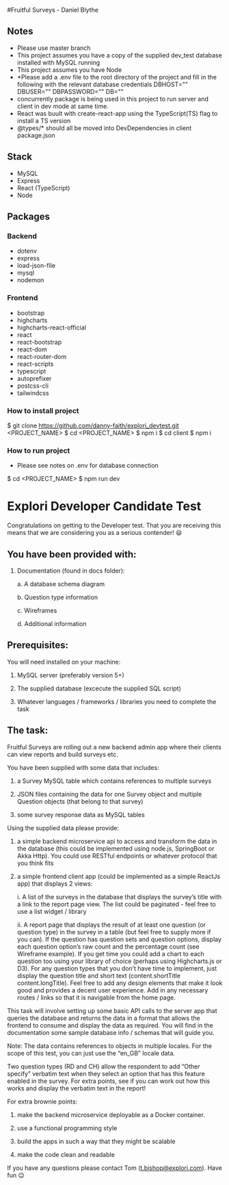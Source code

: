 #Fruitful Surveys - Daniel Blythe

## Notes

- Please use master branch
- This project assumes you have a copy of the supplied dev_test database installed with MySQL running
- This project assumes you have Node
- \*Please add a .env file to the root directory of the project and fill in the following with the relevant database credentials
  DBHOST=""
  DBUSER=""
  DBPASSWORD=""
  DB=""
- concurrently package is being used in this project to run server and client in dev mode at same time.
- React was buult with create-react-app using the TypeScript(TS) flag to install a TS version
- @types/\* should all be moved into DevDependencies in client package.json

## Stack

- MySQL
- Express
- React (TypeScript)
- Node

## Packages

### Backend

- dotenv
- express
- load-json-file
- mysql
- nodemon

### Frontend

- bootstrap
- highcharts
- highcharts-react-official
- react
- react-bootstrap
- react-dom
- react-router-dom
- react-scripts
- typescript
- autoprefixer
- postcss-cli
- tailwindcss

### How to install project

$ git clone https://github.com/danny-faith/explori_devtest.git <PROJECT_NAME>
$ cd <PROJECT_NAME>
$ npm i
$ cd client
\$ npm i

### How to run project

- Please see notes on .env for database connection

$ cd <PROJECT_NAME> 
$ npm run dev

# Explori Developer Candidate Test

Congratulations on getting to the Developer test. That you are receiving this means that we are considering you as a serious contender! :smiley:

## You have been provided with:

1. Documentation (found in docs folder):

   a. A database schema diagram

   b. Question type information

   c. Wireframes

   d. Additional information

## Prerequisites:

You will need installed on your machine:

1. MySQL server (preferably version 5+)

2. The supplied database (excecute the supplied SQL script)

3. Whatever languages / frameworks / libraries you need to complete the task

## The task:

Fruitful Surveys are rolling out a new backend admin app where their clients can view reports and build surveys etc.

You have been supplied with some data that includes:

1. a Survey MySQL table which contains references to multiple surveys

2. JSON files containing the data for one Survey object and multiple Question objects (that belong to that survey)

3. some survey response data as MySQL tables

Using the supplied data please provide:

1. a simple backend microservice api to access and transform the data in the database (this could be implemented using node.js, SpringBoot or Akka Http). You could use RESTful endpoints or whatever protocol that you think fits

2. a simple frontend client app (could be implemented as a simple ReactJs app) that displays 2 views:

   i. A list of the surveys in the database that displays the survey’s title with a link to the report page view. The list could be paginated - feel free to use a list widget / library

   ii. A report page that displays the result of at least one question (or question type) in the survey in a table (but feel free to supply more if you can). If the question has question sets and question options, display each question option’s raw count and the percentage count (see Wireframe example). If you get time you could add a chart to each question too using your library of choice (perhaps using Highcharts.js or D3). For any question types that you don’t have time to implement, just display the question title and short text (content.shortTitle content.longTitle). Feel free to add any design elements that make it look good and provides a decent user experience. Add in any necessary routes / links so that it is navigable from the home page.

This task will involve setting up some basic API calls to the server app that queries the database and returns the data in a format that allows the frontend to consume and display the data as required. You will find in the documentation some sample database info / schemas that will guide you.

Note: The data contains references to objects in multiple locales. For the scope of this test, you can just use the “en_GB” locale data.

Two question types (RD and CH) allow the respondent to add “Other specify” verbatim text when they select an option that has this feature enabled in the survey. For extra points, see if you can work out how this works and display the verbatim text in the report!

For extra brownie points:

1. make the backend microservice deployable as a Docker container.

2. use a functional programming style

3. build the apps in such a way that they might be scalable

4. make the code clean and readable

If you have any questions please contact Tom (t.bishop@explori.com). Have fun :wink:
